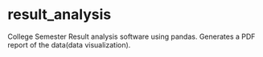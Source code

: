 # result_analysis
College Semester Result analysis software using pandas. Generates a PDF report of the data(data visualization).
